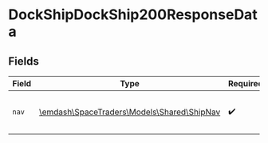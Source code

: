 # DockShipDockShip200ResponseData


## Fields

| Field                                                                        | Type                                                                         | Required                                                                     | Description                                                                  |
| ---------------------------------------------------------------------------- | ---------------------------------------------------------------------------- | ---------------------------------------------------------------------------- | ---------------------------------------------------------------------------- |
| `nav`                                                                        | [\emdash\SpaceTraders\Models\Shared\ShipNav](../../models/shared/ShipNav.md) | :heavy_check_mark:                                                           | The navigation information of the ship.                                      |